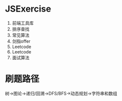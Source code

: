# JSExercise  
1. 前端工具库  
2. 排序查找   
3. 常见算法  
4. 剑指offer  
5. Leetcode  
6. Leetcode  
7. 面试算法  
  
# 刷题路径
树->图论->递归/回溯->DFS/BFS->动态规划->字符串和数组